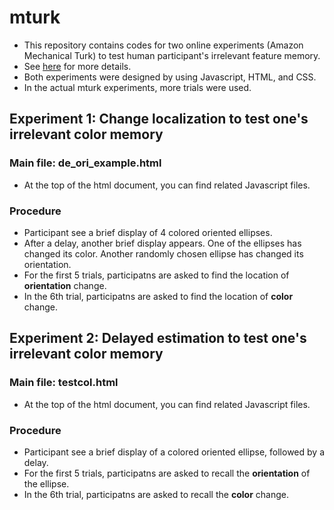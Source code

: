 # mturk
- This repository contains codes for two online experiments (Amazon Mechanical Turk) to test human participant's irrelevant feature memory.
- See [here](http://www.hongsup.com/blog/2015/6/28/surprise) for more details.
- Both experiments were designed by using Javascript, HTML, and CSS.
- In the actual mturk experiments, more trials were used.

## Experiment 1: Change localization to test one's irrelevant color memory
### Main file: de_ori_example.html
- At the top of the html document, you can find related Javascript files.

### Procedure
- Participant see a brief display of 4 colored oriented ellipses.
- After a delay, another brief display appears. One of the ellipses has changed its color. Another randomly chosen ellipse has changed its orientation.
- For the first 5 trials, participatns are asked to find the location of <b>orientation</b> change.
- In the 6th trial, participatns are asked to find the location of <b>color</b> change.

## Experiment 2: Delayed estimation to test one's irrelevant color memory
### Main file: testcol.html
- At the top of the html document, you can find related Javascript files. 

### Procedure
- Participant see a brief display of a colored oriented ellipse, followed by a delay.
- For the first 5 trials, participatns are asked to recall the <b>orientation</b> of the ellipse.
- In the 6th trial, participatns are asked to recall the <b>color</b> change.


